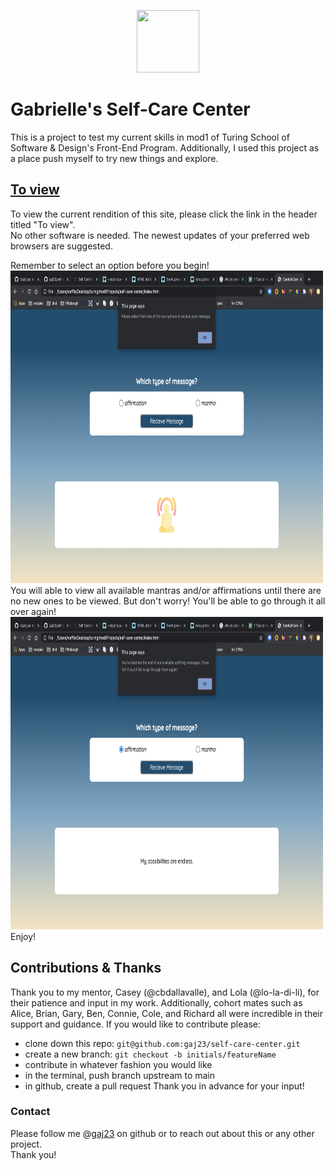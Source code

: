 <p align="center"><img src="https://raw.githubusercontent.com/gaj23/self-care-center/main/assets/meditate.svg" atl="Meditation Bell" width="100" height="100"></p>

# Gabrielle's Self-Care Center

This is a project to test my current skills in mod1 of Turing School of Software & Design's Front-End Program. Additionally, I used this project as a place push myself to try new things and explore.

## [To view](https://gaj23.github.io/self-care-center/)
To view the current rendition of this site, please click the link in the header titled "To view".   
No other software is needed. The newest updates of your preferred web browsers are suggested.

Remember to select an option before you begin!
<img src="https://github.com/gaj23/self-care-center/blob/main/assets/selection_alert.png?raw=true" alt="Screenshot of an alert asking for a selection of a radio button" width="500" height="500">
You will able to view all available mantras and/or affirmations until there are no new ones to be viewed. But don't worry! You'll be able to go through it all over again!
<img src="https://github.com/gaj23/self-care-center/blob/main/assets/final_alert.png?raw=true" alt="Screenshot of an alert telling the user that the messages will now repeat" width="500" height="500">
Enjoy!

## Contributions & Thanks
Thank you to my mentor, Casey (@cbdallavalle), and Lola (@lo-la-di-li), for their patience and input in my work. Additionally, cohort mates such as Alice, Brian, Gary, Ben, Connie, Cole, and Richard all were incredible in their support and guidance.
If you would like to contribute please:
- clone down this repo: `git@github.com:gaj23/self-care-center.git`
- create a new branch: `git checkout -b initials/featureName`
- contribute in whatever fashion you would like
- in the terminal, push branch upstream to main
- in github, create a pull request
Thank you in advance for your input!

### Contact
Please follow me @[gaj23](https://github.com/gaj23) on github or to reach out about this or any other project.  
Thank you!
